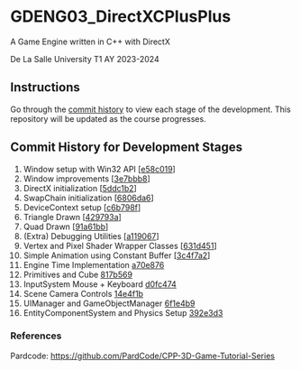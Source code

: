 # GDENG03_DirectXCPlusPlus
A Game Engine written in C++ with DirectX

De La Salle University T1 AY 2023-2024

## Instructions
Go through the [commit history](https://github.com/nromblon/GDENG03_DirectXCPlusPlus/commits/master) to view each stage of the development. This repository will be updated as the course progresses.

## Commit History for Development Stages
1. Window setup with Win32 API [[e58c019](https://github.com/nromblon/GDENG03_DirectXCPlusPlus/commit/e58c0193caf58d5342cf43c40866f837dec97678)]
2. Window improvements [[3e7bbb8](https://github.com/nromblon/GDENG03_DirectXCPlusPlus/commit/3e7bbb81f5515d49d1be2b37790620e4bd5d8c6f)]
3. DirectX initialization [[5ddc1b2](https://github.com/nromblon/GDENG03_DirectXCPlusPlus/commit/5ddc1b22456b80ff3af2e3880271da12ab4e5e4c)]
4. SwapChain initialization [[6806da6](https://github.com/nromblon/GDENG03_DirectXCPlusPlus/commit/6806da6a0f4c67cebd98ab1bce6978a854123e49)]
5. DeviceContext setup [[c6b798f](https://github.com/nromblon/GDENG03_DirectXCPlusPlus/commit/c6b798f19e5348fa9de55527c443461de03aa120)]
6. Triangle Drawn [[429793a](https://github.com/nromblon/GDENG03_DirectXCPlusPlus/commit/429793a76a3e4f45ebef79dede2aa8582e297310)]
7. Quad Drawn [[91a61bb](https://github.com/nromblon/GDENG03_DirectXCPlusPlus/commit/91a61bbfee7a3fd000d9c2c4bdf92ca5902fbd84)]
8. (Extra) Debugging Utilities [[a119067](https://github.com/nromblon/GDENG03_DirectXCPlusPlus/commit/a1190672b780478dce182dc2b4809b59a798d3c4)]
9. Vertex and Pixel Shader Wrapper Classes [[631d451](https://github.com/nromblon/GDENG03_DirectXCPlusPlus/commit/631d451c2342b08fcd1c3e966012eae2944f1b24)]
10. Simple Animation using Constant Buffer [[3c4f7a2](https://github.com/nromblon/GDENG03_DirectXCPlusPlus/commit/3c4f7a2ef161ee7c7f37c065bd6255ef7e4e7a2d)]
11. Engine Time Implementation [a70e876](https://github.com/nromblon/GDENG03_DirectXCPlusPlus/commit/a70e876672f5ac07417ac792a9f19bfd74cf31b2)
12. Primitives and Cube [817b569](https://github.com/nromblon/GDENG03_DirectXCPlusPlus/commit/817b5697768f9cff9689d6f78a293676be25134f)
13. InputSystem Mouse + Keyboard [d0fc474](https://github.com/nromblon/GDENG03_DirectXCPlusPlus/commit/d0fc47483aaac8ab86a274b738eae9eb7d0df855)
14. Scene Camera Controls [14e4f1b](https://github.com/nromblon/GDENG03_DirectXCPlusPlus/commit/14e4f1b95157a866e34dc967650f740d133ff6e5)
15. UIManager and GameObjectManager [6f1e4b9](https://github.com/nromblon/GDENG03_DirectXCPlusPlus/commit/6f1e4b9b9217f7ef2193ea50a2dea16bbd84cf7f)
16. EntityComponentSystem and Physics Setup [392e3d3](https://github.com/nromblon/GDENG03_DirectXCPlusPlus/commit/392e3d3a0206fb0878dec838f5c67cd9b2e893a9)

### References
Pardcode: https://github.com/PardCode/CPP-3D-Game-Tutorial-Series
